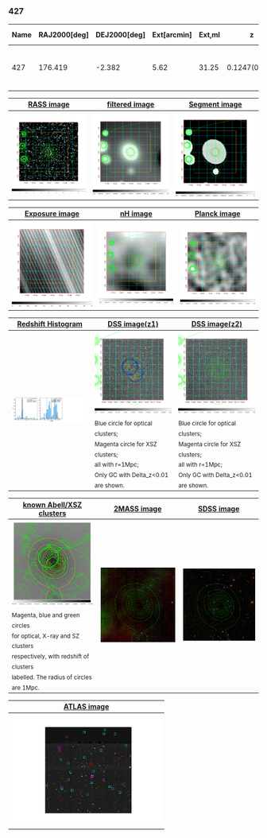 <div STYLE="page-break-after: always;"></div>

### 427

|Name|RAJ2000[deg]|DEJ2000[deg] |Ext[arcmin]| Ext,ml | z | z_src| C|GC(XSZ,Delta_z<0.01)| GC(OPT,Delta_z<0.01)|GC| R_sig[arcmin] | R500[arcmin] | R500[Mpc]| CRsig[c/s] | CR500[c/s] |L500[1E44 erg/s]|F500[1E-12 erg/s/cm^2]| M500[1E14 Msun]|Tx[keV]|Cnt_sig|Beta|Rc[arcmin]|Comment|Alias|
|---|---|---|---|---|---|------|---|--------|---------|----------|---|---|---|---|---|---|---|---|---|---|---|---|---|---|
|427| 176.419| -2.382| 5.62| 31.25| 0.1247(0.006)| z1, z_opt| S| -| A, N| A, C, F20, N, W| 13.675| 6.171| 0.828| 0.101(0.035)| 0.092(0.032)| 0.716(0.184)| 1.759(0.452)| 1.82(0.23)| 3.22(0.26)| 43.9| 0.853(-0.159+0.105)| 7.595(-1.585+1.279)| -| t289|

|[RASS image](../image/427/427_img.pdf)|[filtered image](../image/427/427_fil.pdf)|[Segment image](../image/427/427_seg.pdf)|
|-------------------|--------------------|-------------------|
| <img src="../image/427/427_img.png" width="300">  | <img src="../image/427/427_fil.png" width="300">   | <img src="../image/427/427_seg.png" width="300">  |

|[Exposure image](../image/427/427_mex.pdf)| [nH image](../image/427/427_nh.pdf)| [Planck image](../image/427/427_p.pdf)|
|-------------------|--------------------|-------------------|
|<img src="../image/427/427_mex.png" width="300">   | <img src="../image/427/427_nh.png" width="300">    | <img src="../image/427/427_p.png" width="300"> |

|[Redshift Histogram](../image/427/427_zg.pdf) | [DSS image(z1)](../image/427/427_dss_z1.pdf)      |  [DSS image(z2)](../image/427/427_dss_z2.pdf)    |
|-------------------|--------------------|-------------------|
|<img src="../image/427/427_zg.png" width="300"> |<img src="../image/427/427_dss_z1.png" width="300"> <sub><br>Blue circle for optical clusters; <br>Magenta circle for XSZ clusters; <br>all with r=1Mpc; <br>Only GC with Delta_z<0.01 are shown. </sub>| <img src="../image/427/427_dss_z2.png" width="300"><sub><br>Blue circle for optical clusters; <br>Magenta circle for XSZ clusters; <br>all with r=1Mpc; <br>Only GC with Delta_z<0.01 are shown. </sub> |

|[known Abell/XSZ clusters](../image/427/427_gc.pdf) | [2MASS image](../image/427/427_2mass.pdf)      |[SDSS image](../image/427/427_sdss.pdf)   |
|-------------------|-------------------|-------------------|
|<img src=../image/427/427_gc.png width="300"> <br><sub>Magenta, blue and green circles <br>for optical, X-ray and SZ clusters <br>respectively, with redshift of clusters <br>labelled. The radius of circles <br>are 1Mpc.</sub>|<img src="../image/427/427_2mass.png" width="300">  | <img src="../image/427/427_sdss.png" width="300">  |

|[ATLAS image](../image/427/427_s.pdf)        |
|-------------------|
| <img src="../image/427/427_s.pdf" width="300">  |
